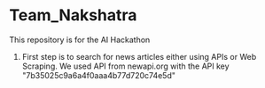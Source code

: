 # Team_Nakshatra
This repository is for the AI Hackathon 

1. First step is to search for news articles either using APIs or Web Scraping.
   We used API from newapi.org with the API key "7b35025c9a6a4f0aaa4b77d720c74e5d"
   
